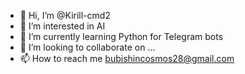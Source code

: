 - 👋 Hi, I’m @Kirill-cmd2
- 👀 I’m interested in AI
- 🌱 I’m currently learning Python for Telegram bots
- 💞️ I’m looking to collaborate on ...
- 📫 How to reach me bubishincosmos28@gmail.com

<!---
Kirill-cmd2/Kirill-cmd2 is a ✨ special ✨ repository because its `README.md` (this file) appears on your GitHub profile.
You can click the Preview link to take a look at your changes.
--->
